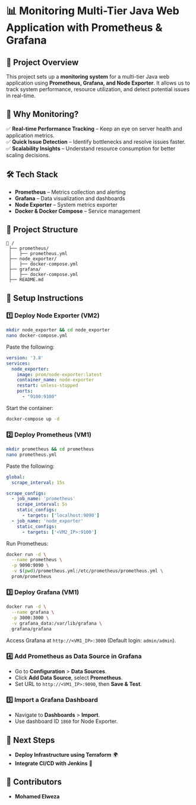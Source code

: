 
# 📊 Monitoring Multi-Tier Java Web Application with Prometheus & Grafana

## 🚀 Project Overview
This project sets up a **monitoring system** for a multi-tier Java web application using **Prometheus, Grafana, and Node Exporter**. It allows us to track system performance, resource utilization, and detect potential issues in real-time.

## 🎯 Why Monitoring?
✅ **Real-time Performance Tracking** – Keep an eye on server health and application metrics.  
✅ **Quick Issue Detection** – Identify bottlenecks and resolve issues faster.  
✅ **Scalability Insights** – Understand resource consumption for better scaling decisions.  

## 🛠 Tech Stack
- **Prometheus** – Metrics collection and alerting  
- **Grafana** – Data visualization and dashboards  
- **Node Exporter** – System metrics exporter  
- **Docker & Docker Compose** – Service management  

## 📂 Project Structure
```
📂 /
 ├── prometheus/
 │   ├── prometheus.yml
 ├── node_exporter/
 │   ├── docker-compose.yml
 ├── grafana/
 │   ├── docker-compose.yml
 ├── README.md
```

## 🔧 Setup Instructions

### 1️⃣ **Deploy Node Exporter (VM2)**
```bash
mkdir node_exporter && cd node_exporter
nano docker-compose.yml
```
Paste the following:
```yaml
version: '3.8'
services:
  node_exporter:
    image: prom/node-exporter:latest
    container_name: node-exporter
    restart: unless-stopped
    ports:
      - "9100:9100"
```
Start the container:
```bash
docker-compose up -d
```

### 2️⃣ **Deploy Prometheus (VM1)**
```bash
mkdir prometheus && cd prometheus
nano prometheus.yml
```
Paste the following:
```yaml
global:
  scrape_interval: 15s

scrape_configs:
  - job_name: 'prometheus'
    scrape_interval: 5s
    static_configs:
      - targets: ['localhost:9090']
  - job_name: 'node_exporter'
    static_configs:
      - targets: ['<VM2_IP>:9100']
```
Run Prometheus:
```bash
docker run -d \
  --name prometheus \
  -p 9090:9090 \
  -v $(pwd)/prometheus.yml:/etc/prometheus/prometheus.yml \
  prom/prometheus
```

### 3️⃣ **Deploy Grafana (VM1)**
```bash
docker run -d \
  --name grafana \
  -p 3000:3000 \
  -v grafana_data:/var/lib/grafana \
  grafana/grafana
```
Access Grafana at `http://<VM1_IP>:3000` (Default login: `admin/admin`).

### 4️⃣ **Add Prometheus as Data Source in Grafana**
- Go to **Configuration** > **Data Sources**.
- Click **Add Data Source**, select **Prometheus**.
- Set URL to `http://<VM1_IP>:9090`, then **Save & Test**.

### 5️⃣ **Import a Grafana Dashboard**
- Navigate to **Dashboards** > **Import**.
- Use dashboard ID `1860` for Node Exporter.

## 🚀 Next Steps
- **Deploy Infrastructure using Terraform** 🌍  
- **Integrate CI/CD with Jenkins** 🔄  

## 🤝 Contributors
- **Mohamed Elweza**


